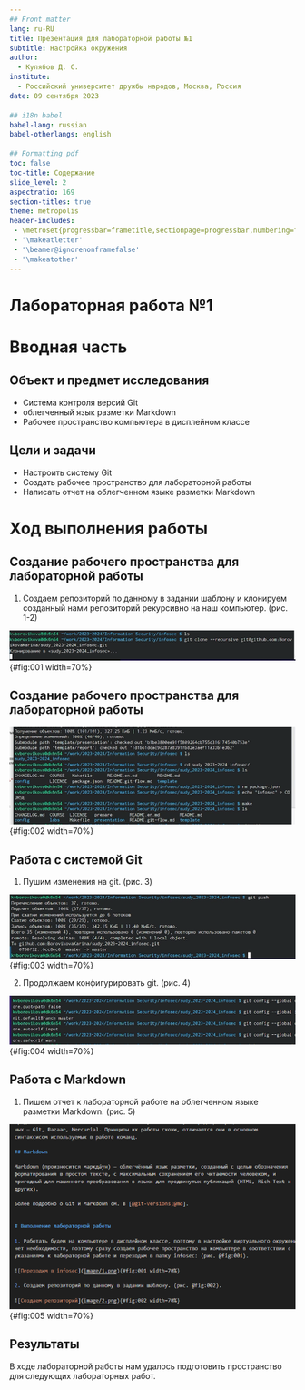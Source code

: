 ```yaml
---
## Front matter
lang: ru-RU
title: Презентация для лабораторной работы №1
subtitle: Настройка окружения
author:
  - Кулябов Д. С.
institute:
  - Российский университет дружбы народов, Москва, Россия
date: 09 сентября 2023

## i18n babel
babel-lang: russian
babel-otherlangs: english

## Formatting pdf
toc: false
toc-title: Содержание
slide_level: 2
aspectratio: 169
section-titles: true
theme: metropolis
header-includes:
 - \metroset{progressbar=frametitle,sectionpage=progressbar,numbering=fraction}
 - '\makeatletter'
 - '\beamer@ignorenonframefalse'
 - '\makeatother'
---
```


# Лабораторная работа №1


# Вводная часть

## Объект и предмет исследования

- Система контроля версий Git
- облегченный язык разметки Markdown
- Рабочее пространство компьютера в дисплейном классе

## Цели и задачи

- Настроить систему Git
- Создать рабочее пространство для лабораторной работы
- Написать отчет на облегченном языке разметки Markdown


# Ход выполнения работы

## Создание рабочего пространства для лабораторной работы

1. Создаем репозиторий по данному в задании шаблону и клонируем созданный нами репозиторий рекурсивно на наш компьютер. (рис. 1-2)

![Рекурсивно клонируем наш репозиторий себе на компьютер](image/3.png){#fig:001 width=70%}

## Создание рабочего пространства для лабораторной работы

![Действия по созданию структуры курса](image/4.png){#fig:002 width=70%}


## Работа с системой Git

1. Пушим изменения на git. (рис. 3)

![Пушим изменения на git](image/8.png){#fig:003 width=70%}

2. Продолжаем конфигурировать git. (рис. 4)

![Конфигурируем Git](image/9.png){#fig:004 width=70%}

## Работа с Markdown

1. Пишем отчет к лабораторной работе на облегченном языке разметки Markdown. (рис. 5)

![Отчет на Markdown](image/18.png){#fig:005 width=70%}

## Результаты

В ходе лабораторной работы нам удалось подготовить пространство для следующих лабораторных работ.